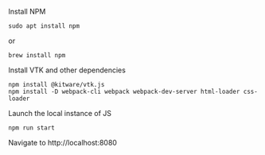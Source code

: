 
Install NPM
```
sudo apt install npm
```
or
```
brew install npm
```

Install VTK and other dependencies
```
npm install @kitware/vtk.js
npm install -D webpack-cli webpack webpack-dev-server html-loader css-loader
```

Launch the local instance of JS

```
npm run start
```

Navigate to http://localhost:8080
